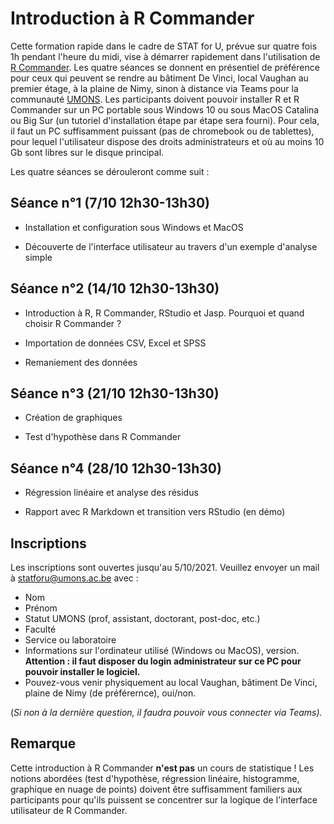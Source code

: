 # Introduction à R Commander

Cette formation rapide dans le cadre de STAT for U, prévue sur quatre fois 1h pendant l'heure du midi, vise à démarrer rapidement dans l'utilisation de [R Commander](https://socialsciences.mcmaster.ca/jfox/Misc/Rcmdr/). Les quatre séances se donnent en présentiel de préférence pour ceux qui peuvent se rendre au bâtiment De Vinci, local Vaughan au premier étage, à la plaine de Nimy, sinon à distance via Teams pour la communauté [UMONS](https://web.umons.ac.be/fr/). Les participants doivent pouvoir installer R et R Commander sur un PC portable sous Windows 10 ou sous MacOS Catalina ou Big Sur (un tutoriel d'installation étape par étape sera fourni). Pour cela, il faut un PC suffisamment puissant (pas de chromebook ou de tablettes), pour lequel l'utilisateur dispose des droits administrateurs et où au moins 10 Gb sont libres sur le disque principal.

Les quatre séances se dérouleront comme suit :

## Séance n°1 (7/10 12h30-13h30)

- Installation et configuration sous Windows et MacOS

- Découverte de l'interface utilisateur au travers d'un exemple d'analyse simple

## Séance n°2 (14/10 12h30-13h30)

- Introduction à R, R Commander, RStudio et Jasp. Pourquoi et quand choisir R Commander ?

- Importation de données CSV, Excel et SPSS

- Remaniement des données

## Séance n°3 (21/10 12h30-13h30)

- Création de graphiques

- Test d'hypothèse dans R Commander

## Séance n°4 (28/10 12h30-13h30)

- Régression linéaire et analyse des résidus

- Rapport avec R Markdown et transition vers RStudio (en démo)

## Inscriptions

Les inscriptions sont ouvertes jusqu'au 5/10/2021. Veuillez envoyer un mail à statforu@umons.ac.be avec :

- Nom
- Prénom
- Statut UMONS (prof, assistant, doctorant, post-doc, etc.)
- Faculté
- Service ou laboratoire
- Informations sur l'ordinateur utilisé (Windows ou MacOS), version. **Attention : il faut disposer du login administrateur sur ce PC pour pouvoir installer le logiciel.**
- Pouvez-vous venir physiquement au local Vaughan, bâtiment De Vinci, plaine de Nimy (de préférernce), oui/non.

(*Si non à la dernière question, il faudra pouvoir vous connecter via Teams).*

## Remarque

Cette introduction à R Commander **n'est pas** un cours de statistique ! Les notions abordées (test d'hypothèse, régression linéaire, histogramme, graphique en nuage de points) doivent être suffisamment familiers aux participants pour qu'ils puissent se concentrer sur la logique de l'interface utilisateur de R Commander.
